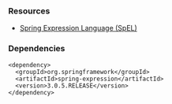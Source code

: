 ### Resources ###
  * [Spring Expression Language (SpEL)](http://static.springsource.org/spring/docs/3.0.x/reference/expressions.html)
### Dependencies ###
```
<dependency>
  <groupId>org.springframework</groupId>
  <artifactId>spring-expression</artifactId>
  <version>3.0.5.RELEASE</version>
</dependency>
```